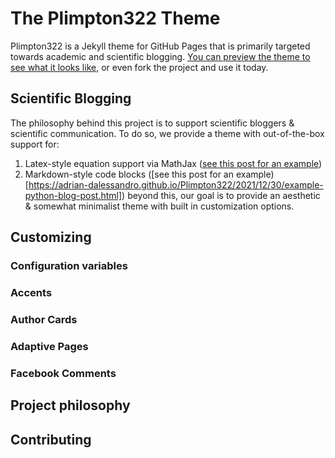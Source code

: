 # The Plimpton322 Theme
Plimpton322 is a Jekyll theme for GitHub Pages that is primarily targeted towards academic and scientific blogging. [You can preview the theme to see what it looks like](https://adrian-dalessandro.github.io/Plimpton322/ "Preview Plimpton322"), or even fork the project and use it today.

## Scientific Blogging
The philosophy behind this project is to support scientific bloggers & scientific communication. To do so, we provide a theme with out-of-the-box support for:
1. Latex-style equation support via MathJax ([see this post for an example](https://adrian-dalessandro.github.io/Plimpton322/2021/12/31/example-latex-math.html))
2. Markdown-style code blocks ([see this post for an example)[https://adrian-dalessandro.github.io/Plimpton322/2021/12/30/example-python-blog-post.html])
beyond this, our goal is to provide an aesthetic & somewhat minimalist theme with built in customization options.

## Customizing
### Configuration variables
### Accents
### Author Cards
### Adaptive Pages
### Facebook Comments

## Project philosophy

## Contributing
